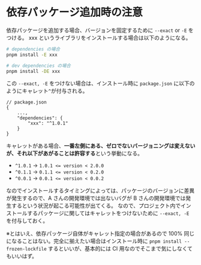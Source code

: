# 依存パッケージ追加時の注意

依存パッケージを追加する場合、バージョンを固定するために `--exact` or `-E` をつける。
xxx というライブラリをインストールする場合は以下のようになる。

```sh
# dependencies の場合
pnpm install -E xxx

# dev dependencies の場合
pnpm install -DE xxx
```

この `--exact, -E` をつけない場合は、インストール時に `package.json` に以下のようにキャレット`^`が付与される。

```jsonc
// package.json
{
	...,
	"dependencies": {
		"xxx": "^1.0.1"
	}
}
```

キャレットがある場合、**一番左側にある、ゼロでないバージョニングは変えないが、それ以下があがることは許容する**という挙動になる。

- `^1.0.1` -> `1.0.1 <= version < 2.0.0`
- `^0.1.1` -> `0.1.1 <= version < 0.2.0`
- `^0.0.1` -> `0.0.1 <= version < 0.0.2`

なのでインストールするタイミングによっては、パッケージのバージョンに差異が発生するので、A さんの開発環境では出ないバグが B さんの開発環境では発生するという状況が起こる可能性が出てくる。
なので、プロジェクト内でインストールするパッケージに関してはキャレットをつけないために `--exact, -E` を付与しておく。

※とはいえ、依存パッケージ自体がキャレット指定の場合があるので 100% 同じになることはない。完全に揃えたい場合はインストール時に `pnpm install --frozen-lockfile` するといいが、基本的には CI 用なのでそこまで気にしなくてもいいはず。
